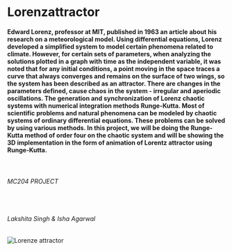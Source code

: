 # Lorenzattractor
<h4>Edward Lorenz, professor at MIT, published in 1963 an article about his research on a meteorological model. Using differential equations, Lorenz developed a simplified system to model certain phenomena related to climate. However, for certain sets of parameters, when analyzing the solutions plotted in a graph with time as the independent variable, it was noted that for any initial conditions, a point moving in the space traces a curve that always converges and remains on the surface of two wings, so the system has been described as an attractor. There are changes in the parameters defined, cause chaos in the system - irregular and aperiodic oscillations.
The generation and synchronization of Lorenz chaotic systems with numerical integration methods Runge-Kutta. Most of scientific problems and natural phenomena can be modeled by chaotic systems of ordinary differential   equations.    These    problems    can be solved by using various methods.  In this project, we will be doing the Runge-Kutta method of order four on the chaotic system and will be showing the 3D implementation in the form of animation of Lorentz attractor using Runge-Kutta.
</h4>
<br>
<h6>MC204 PROJECT</h6>
<br>
<h6>Lakshita Singh & Isha Agarwal</h6>

![Lorenze attractor](https://user-images.githubusercontent.com/67590424/118545085-c342f780-b773-11eb-9e23-b004d74ca746.gif)

